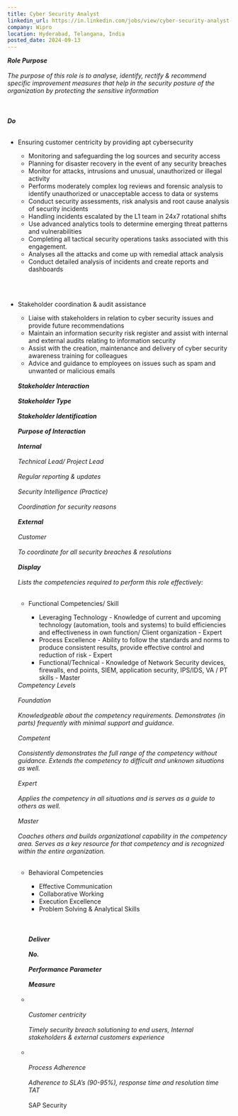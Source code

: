```yaml
---
title: Cyber Security Analyst
linkedin_url: https://in.linkedin.com/jobs/view/cyber-security-analyst-at-wipro-4023384635?position=5&pageNum=5&refId=R7Sq0DXDdHZl5OkVqOIlAQ%3D%3D&trackingId=uSPq7qXg2xnfOsL3r6qTJA%3D%3D
company: Wipro
location: Hyderabad, Telangana, India
posted_date: 2024-09-13
---
```


<div class="description__text description__text--rich">
<section class="show-more-less-html" data-max-lines="5">
<div class="show-more-less-html__markup show-more-less-html__markup--clamp-after-5 relative overflow-hidden">
<strong><em>Role Purpose<br/><br/></em></strong><em>The purpose of this role is to analyse, identify, rectify &amp; recommend specific improvement measures that help in the security posture of the organization by protecting the sensitive information<br/><br/></em><strong> <br/><br/></strong><strong><em>Do</em></strong> <br/><br/><ul><li>Ensuring customer centricity by providing apt cybersecurity </li><ul><li>Monitoring and safeguarding the log sources and security access </li><li>Planning for disaster recovery in the event of any security breaches</li><li>Monitor for attacks, intrusions and unusual, unauthorized or illegal activity</li><li>Performs moderately complex log reviews and forensic analysis to identify unauthorized or unacceptable access to data or systems </li><li>Conduct security assessments, risk analysis and root cause analysis of security incidents</li><li>Handling incidents escalated by the L1 team in 24x7 rotational shifts</li><li>Use advanced analytics tools to determine emerging threat patterns and vulnerabilities</li><li>Completing all tactical security operations tasks associated with this engagement.</li><li>Analyses all the attacks and come up with remedial attack analysis</li><li>Conduct detailed analysis of incidents and create reports and dashboards</li></ul></ul> <br/><br/><ul><li>Stakeholder coordination &amp; audit assistance </li><ul><li>Liaise with stakeholders in relation to cyber security issues and provide future recommendations</li><li>Maintain an information security risk register and assist with internal and external audits relating to information security</li><li>Assist with the creation, maintenance and delivery of cyber security awareness training for colleagues</li><li>Advice and guidance to employees on issues such as spam and unwanted or malicious emails<br/><br/></li></ul><strong><em>Stakeholder Interaction<br/><br/></em></strong><strong><em>Stakeholder Type<br/><br/></em></strong><strong><em>Stakeholder Identification<br/><br/></em></strong><strong><em>Purpose of Interaction<br/><br/></em></strong><strong><em>Internal<br/><br/></em></strong><em>Technical Lead/ Project Lead<br/><br/></em><em>Regular reporting &amp; updates<br/><br/></em><em>Security Intelligence (Practice)<br/><br/></em><em>Coordination for security reasons<br/><br/></em><strong><em>External<br/><br/></em></strong><em>Customer<br/><br/></em><em>To coordinate for all security breaches &amp; resolutions<br/><br/></em><strong><em>Display<br/><br/></em></strong><em>Lists the competencies required to perform this role effectively: </em> <br/><br/><ul><li>Functional Competencies/ Skill</li><ul><li>Leveraging Technology - Knowledge of current and upcoming technology (automation, tools and systems) to build efficiencies and effectiveness in own function/ Client organization - Expert </li><li>Process Excellence - Ability to follow the standards and norms to produce consistent results, provide effective control and reduction of risk - Expert</li><li>Functional/Technical - Knowledge of Network Security devices, firewalls, end points, SIEM, application security, IPS/IDS, VA / PT skills - Master<br/></li></ul></ul><em>Competency Levels<br/><br/></em><em>Foundation<br/><br/></em><em>Knowledgeable about the competency requirements. Demonstrates (in parts) frequently with minimal support and guidance.<br/><br/></em><em>Competent<br/><br/></em><em>Consistently demonstrates the full range of the competency without guidance. Extends the competency to difficult and unknown situations as well.<br/><br/></em><em>Expert<br/><br/></em><em>Applies the competency in all situations and is serves as a guide to others as well.<br/><br/></em><em>Master<br/><br/></em><em>Coaches others and builds organizational capability in the competency area. Serves as a key resource for that competency and is recognized within the entire organization.</em> <br/><br/><ul><li>Behavioral Competencies</li><ul><li>Effective Communication</li><li>Collaborative Working</li><li>Execution Excellence</li><li>Problem Solving &amp; Analytical Skills<br/><br/></li></ul><strong> <br/><br/></strong><strong><em>Deliver<br/><br/></em></strong><strong><em>No.<br/><br/></em></strong><strong><em>Performance Parameter<br/><br/></em></strong><strong><em>Measure<br/><br/></em></strong><li><br/><br/></li><em>Customer centricity <br/><br/></em><em>Timely security breach solutioning to end users, Internal stakeholders &amp; external customers experience<br/><br/></em><li><br/><br/></li><em>Process Adherence <br/><br/></em><em>Adherence to SLA’s (90-95%), response time and resolution time TAT<br/><br/></em>SAP Security</ul></ul>
</div>


<!-- --> </section>
</div>